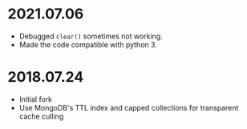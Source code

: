 2021.07.06
==========

* Debugged `clear()` sometimes not working.
* Made the code compatible with python 3.

2018.07.24
==========

* Initial fork
* Use MongoDB's TTL index and capped collections for transparent cache culling